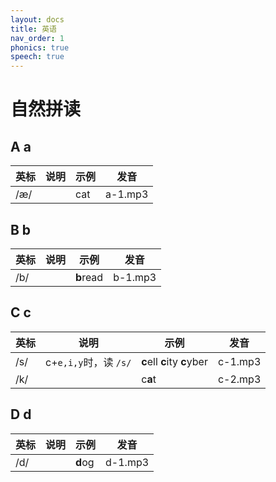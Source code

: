 ```yaml
---
layout: docs
title: 英语
nav_order: 1
phonics: true
speech: true
---
```

# 自然拼读

## A a


| 英标 | 说明 | 示例    | 发音    |
| ------ | ------ | --------- | --------- |
| /æ/ |      | cat | a-1.mp3 |

## B b


| 英标 | 说明 | 示例      | 发音    |
| ------ | ------ | ----------- | --------- |
| /b/  |      | **b**read | b-1.mp3 |

## C c


| 英标 | 说明                  | 示例                        | 发音    |
| ------ | ----------------------- | ----------------------------- | --------- |
| /s/  | c+`e,i,y`时，读 `/s/` | **c**ell **c**ity **c**yber | c-1.mp3 |
| /k/  |                       | c**a**t                     | c-2.mp3 |

## D d


| 英标 | 说明 | 示例    | 发音    |
| ------ | ------ | --------- | --------- |
| /d/  |     | **d**og | d-1.mp3 |
